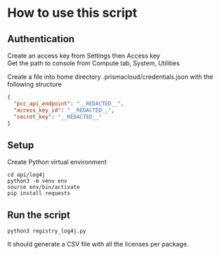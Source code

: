 # How to use this script

## Authentication

Create an access key from Settings then Access key  
Get the path to console from Compute tab, System, Utilities  

Create a file into home directory .prismacloud/credentials.json with the following structure  

```json
{
  "pcc_api_endpoint": "__REDACTED__",
  "access_key_id": "__REDACTED__",
  "secret_key": "__REDACTED__"
}
```

## Setup

Create Python virtual environment

```console
cd api/log4j
python3 -m venv env
source env/bin/activate
pip install requests
```


## Run the script

```console
python3 registry_log4j.py
```

It should generate a CSV file with all the licenses per package.